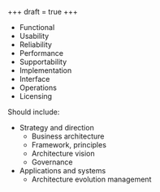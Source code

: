 +++
draft = true
+++

- Functional
- Usability
- Reliability
- Performance
- Supportability
- Implementation
- Interface
- Operations
- Licensing

Should include:

- Strategy and direction
  - Business architecture
  - Framework, principles
  - Architecture vision
  - Governance
- Applications and systems
  - Architecture evolution management
